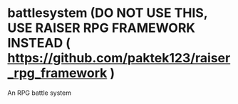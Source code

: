 battlesystem (DO NOT USE THIS, USE RAISER RPG FRAMEWORK INSTEAD ( https://github.com/paktek123/raiser_rpg_framework )
============

An RPG battle system
